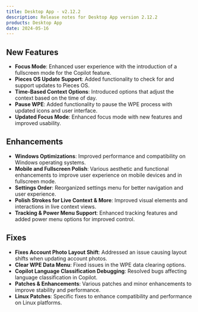 ```yaml
---
title: Desktop App - v2.12.2
description: Release notes for Desktop App version 2.12.2
products: Desktop App
date: 2024-05-16
---
```


## **New Features**
- **Focus Mode**: Enhanced user experience with the introduction of a fullscreen mode for the Copilot feature.
- **Pieces OS Update Support**: Added functionality to check for and support updates to Pieces OS.
- **Time-Based Context Options**: Introduced options that adjust the context based on the time of day.
- **Pause WPE**: Added functionality to pause the WPE process with updated icons and user interface.
- **Updated Focus Mode**: Enhanced focus mode with new features and improved usability.

## **Enhancements**
- **Windows Optimizations**: Improved performance and compatibility on Windows operating systems.
- **Mobile and Fullscreen Polish**: Various aesthetic and functional enhancements to improve user experience on mobile devices and in fullscreen mode.
- **Settings Order**: Reorganized settings menu for better navigation and user experience.
- **Polish Strokes for Live Context & More**: Improved visual elements and interactions in live context views.
- **Tracking & Power Menu Support**: Enhanced tracking features and added power menu options for improved control.

## **Fixes**
- **Fixes Account Photo Layout Shift**: Addressed an issue causing layout shifts when updating account photos.
- **Clear WPE Data Menu**: Fixed issues in the WPE data clearing options.
- **Copilot Language Classification Debugging**: Resolved bugs affecting language classification in Copilot.
- **Patches & Enhancements**: Various patches and minor enhancements to improve stability and performance.
- **Linux Patches**: Specific fixes to enhance compatibility and performance on Linux platforms.
